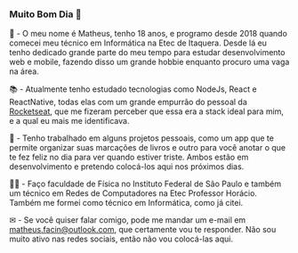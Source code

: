 ### Muito Bom Dia 👋

🧒 - O meu nome é Matheus, tenho 18 anos, e programo desde 2018 quando comecei meu técnico em Informática na Etec de Itaquera. Desde lá eu tenho dedicado grande parte do meu tempo para estudar desenvolvimento web e mobile, fazendo disso um grande hobbie enquanto procuro uma vaga na área.  
  
📚 - Atualmente tenho estudado tecnologias como NodeJs, React e ReactNative, todas elas com um grande empurrão do pessoal da [Rocketseat](https://github.com/Rocketseat), que me fizeram perceber que essa era a stack ideal para mim, e a qual eu mais me identificava.  
  
🚀 - Tenho trabalhado em alguns projetos pessoais, como um app que te permite organizar suas marcações de livros e outro para você anotar o que te fez feliz no dia para ver quando estiver triste. Ambos estão em desenvolvimento e pretendo colocá-los aqui nos próximos dias.  
  
👨‍🎓 - Faço faculdade de Física no Instituto Federal de São Paulo e também um técnico em Redes de Computadores na Etec Professor Horácio. Também me formei como técnico em Informática, como já citei.
  
✉ - Se você quiser falar comigo, pode me mandar um e-mail em matheus.facin@outlook.com, que certamente vou te responder. Não sou muito ativo nas redes sociais, então não vou colocá-las aqui.  

<!--
**TheusFacin/TheusFacin** is a ✨ _special_ ✨ repository because its `README.md` (this file) appears on your GitHub profile.

Here are some ideas to get you started:

- 🔭 I’m currently working on ...
- 🌱 I’m currently learning ...
- 👯 I’m looking to collaborate on ...
- 🤔 I’m looking for help with ...
- 💬 Ask me about ...
- 📫 How to reach me: ...
- 😄 Pronouns: ...
- ⚡ Fun fact: ...
-->
